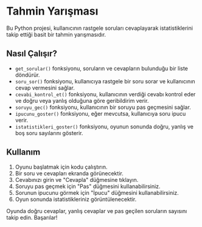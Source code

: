 # Tahmin Yarışması

Bu Python projesi, kullanıcının rastgele soruları cevaplayarak istatistiklerini takip ettiği basit bir tahmin yarışmasıdır.

## Nasıl Çalışır?

- `get_sorular()` fonksiyonu, soruların ve cevapların bulunduğu bir liste döndürür.
- `soru_sor()` fonksiyonu, kullanıcıya rastgele bir soru sorar ve kullanıcının cevap vermesini sağlar.
- `cevabi_kontrol_et()` fonksiyonu, kullanıcının verdiği cevabı kontrol eder ve doğru veya yanlış olduğuna göre geribildirim verir.
- `soruyu_gec()` fonksiyonu, kullanıcının bir soruyu pas geçmesini sağlar.
- `ipucunu_goster()` fonksiyonu, eğer mevcutsa, kullanıcıya soru ipucu verir.
- `istatistikleri_goster()` fonksiyonu, oyunun sonunda doğru, yanlış ve boş soru sayılarını gösterir.

## Kullanım

1. Oyunu başlatmak için kodu çalıştırın.
2. Bir soru ve cevapları ekranda görünecektir.
3. Cevabınızı girin ve "Cevapla" düğmesine tıklayın.
4. Soruyu pas geçmek için "Pas" düğmesini kullanabilirsiniz.
5. Sorunun ipucunu görmek için "İpucu" düğmesini kullanabilirsiniz.
6. Oyun sonunda istatistikleriniz görüntülenecektir.

Oyunda doğru cevaplar, yanlış cevaplar ve pas geçilen soruların sayısını takip edin. Başarılar!
